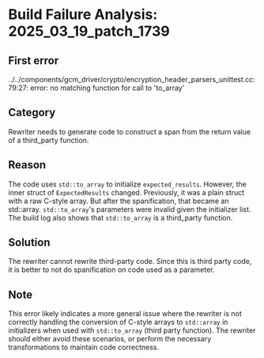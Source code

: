 # Build Failure Analysis: 2025_03_19_patch_1739

## First error

../../components/gcm_driver/crypto/encryption_header_parsers_unittest.cc:79:27: error: no matching function for call to 'to_array'

## Category
Rewriter needs to generate code to construct a span from the return value of a third_party function.

## Reason
The code uses `std::to_array` to initialize `expected_results`. However, the inner struct of `ExpectedResults` changed. Previously, it was a plain struct with a raw C-style array. But after the spanification, that became an std::array. `std::to_array`'s parameters were invalid given the initializer list. The build log also shows that `std::to_array` is a third_party function.

## Solution
The rewriter cannot rewrite third-party code. Since this is third party code, it is better to not do spanification on code used as a parameter.

## Note
This error likely indicates a more general issue where the rewriter is not correctly handling the conversion of C-style arrays to `std::array` in initializers when used with `std::to_array` (third party function). The rewriter should either avoid these scenarios, or perform the necessary transformations to maintain code correctness.
